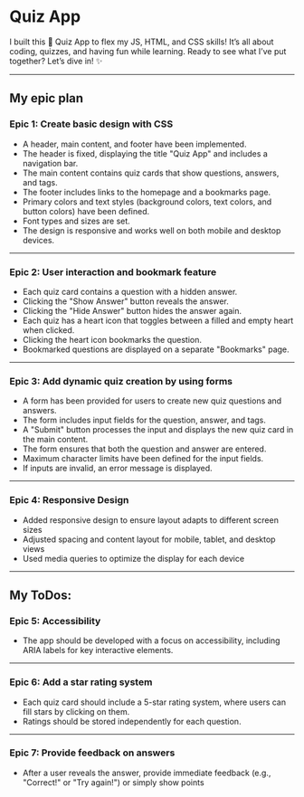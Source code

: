 
# Quiz App

I built this 🧠 Quiz App to flex my JS, HTML, and CSS skills! It’s all about coding, quizzes, and having fun while learning. Ready to see what I’ve put together? Let’s dive in! ✨

---

## My epic plan 

### **Epic 1: Create basic design with CSS**
- A header, main content, and footer have been implemented.
- The header is fixed, displaying the title "Quiz App" and includes a navigation bar.
- The main content contains quiz cards that show questions, answers, and tags.
- The footer includes links to the homepage and a bookmarks page.
- Primary colors and text styles (background colors, text colors, and button colors) have been defined.
- Font types and sizes are set.
- The design is responsive and works well on both mobile and desktop devices.

---

### **Epic 2: User interaction and bookmark feature**

- Each quiz card contains a question with a hidden answer.
- Clicking the "Show Answer" button reveals the answer.
- Clicking the "Hide Answer" button hides the answer again.
- Each quiz has a heart icon that toggles between a filled and empty heart when clicked.
- Clicking the heart icon bookmarks the question.
- Bookmarked questions are displayed on a separate "Bookmarks" page.


---

### **Epic 3: Add dynamic quiz creation by using forms**

- A form has been provided for users to create new quiz questions and answers.
- The form includes input fields for the question, answer, and tags.
- A "Submit" button processes the input and displays the new quiz card in the main content.
- The form ensures that both the question and answer are entered.
- Maximum character limits have been defined for the input fields.
- If inputs are invalid, an error message is displayed.

---

### **Epic 4: Responsive Design**
- Added responsive design to ensure layout adapts to different screen sizes
- Adjusted spacing and content layout for mobile, tablet, and desktop views
- Used media queries to optimize the display for each device

---
## My ToDos:

### **Epic 5: Accessibility**
- The app should be developed with a focus on accessibility, including ARIA labels for key interactive elements.

---

### **Epic 6: Add a star rating system**
- Each quiz card should include a 5-star rating system, where users can fill stars by clicking on them.
- Ratings should be stored independently for each question.

---

### **Epic 7: Provide feedback on answers**
- After a user reveals the answer, provide immediate feedback (e.g., "Correct!" or "Try again!") or simply show points
